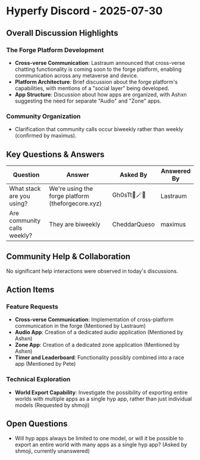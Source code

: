 # Hyperfy Discord - 2025-07-30

## Overall Discussion Highlights

### The Forge Platform Development
- **Cross-verse Communication**: Lastraum announced that cross-verse chatting functionality is coming soon to the forge platform, enabling communication across any metaverse and device.
- **Platform Architecture**: Brief discussion about the forge platform's capabilities, with mentions of a "social layer" being developed.
- **App Structure**: Discussion about how apps are organized, with Ashxn suggesting the need for separate "Audio" and "Zone" apps.

### Community Organization
- Clarification that community calls occur biweekly rather than weekly (confirmed by maximus).

## Key Questions & Answers

| Question | Answer | Asked By | Answered By |
|----------|--------|----------|------------|
| What stack are you using? | We're using the forge platform (theforgecore.xyz) | Gh0sTt👻🪄🐘 | Lastraum |
| Are community calls weekly? | They are biweekly | CheddarQueso | maximus |

## Community Help & Collaboration
No significant help interactions were observed in today's discussions.

## Action Items

### Feature Requests
- **Cross-verse Communication**: Implementation of cross-platform communication in the forge (Mentioned by Lastraum)
- **Audio App**: Creation of a dedicated audio application (Mentioned by Ashxn)
- **Zone App**: Creation of a dedicated zone application (Mentioned by Ashxn)
- **Timer and Leaderboard**: Functionality possibly combined into a race app (Mentioned by Pete)

### Technical Exploration
- **World Export Capability**: Investigate the possibility of exporting entire worlds with multiple apps as a single hyp app, rather than just individual models (Requested by shmoji)

## Open Questions
- Will hyp apps always be limited to one model, or will it be possible to export an entire world with many apps as a single hyp app? (Asked by shmoji, currently unanswered)